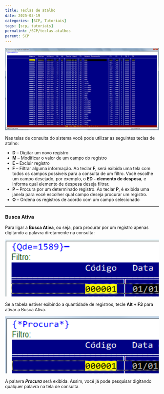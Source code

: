 ```yaml
---
title: Teclas de atalho
date: 2025-03-19
categories: [SCP, Tutoriais]
tags: [scp, tutoriais]
permalink: /SCP/teclas-atalhos
parent: SCP
---
```


![Tela de Consulta - SCP](/assets/img/scp/Tela_de_Consulta_-_SCP.png)

Nas telas de consulta do sistema você pode utilizar as seguintes teclas de atalho:

- **D** – Digitar um novo registro  
- **M** – Modificar o valor de um campo do registro  
- **E** – Excluir registro  
- **F** – Filtrar alguma informação. Ao teclar **F**, será exibida uma tela com todos os campos possíveis para a consulta de um filtro. Você escolhe um campo desejado, por exemplo, o **ED - elemento de despesa**, e informa qual elemento de despesa deseja filtrar.  
- **P** – Procura por um determinado registro. Ao teclar **P**, é exibida uma janela para você escolher qual campo deseja procurar um registro.  
- **O** – Ordena os registros de acordo com um campo selecionado

---

### Busca Ativa

Para ligar a **Busca Ativa**, ou seja, para procurar por um registro apenas digitando a palavra diretamente na consulta:

![Busca Ativa - Etapa 1](/assets/img/scp/busca_ativa_scp.png)

Se a tabela estiver exibindo a quantidade de registros, tecle **Alt + F3** para ativar a Busca Ativa.

![Busca Ativa - Etapa 2](/assets/img/scp/busca_ativa_scp_ligada.png)

A palavra **_Procura_** será exibida. Assim, você já pode pesquisar digitando qualquer palavra na tela de consulta.
